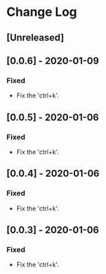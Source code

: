 # Change Log


## [Unreleased]

## [0.0.6] - 2020-01-09
### Fixed
- Fix the 'ctrl+k'.

## [0.0.5] - 2020-01-06
### Fixed
- Fix the 'ctrl+k'.
  
## [0.0.4] - 2020-01-06
### Fixed
- Fix the 'ctrl+k'.

## [0.0.3] - 2020-01-06
### Fixed
- Fix the 'ctrl+k'.
